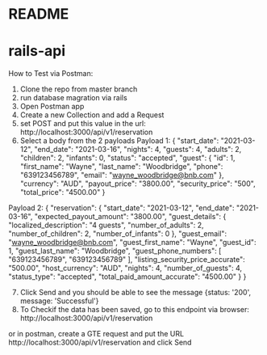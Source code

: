 # README

# rails-api

How to Test via Postman:

1. Clone the repo from master branch
2. run database magration via rails
3. Open Postman app
4. Create a new Collection and add a Request
5. set POST and put this value in the url:
  http://localhost:3000/api/v1/reservation
6. Select a body from the 2 payloads
  Payload 1:
  {
    "start_date": "2021-03-12",
    "end_date": "2021-03-16",
    "nights": 4,
    "guests": 4,
    "adults": 2,
    "children": 2,
    "infants": 0,
    "status": "accepted",
    "guest": {
        "id": 1,
        "first_name": "Wayne",
        "last_name": "Woodbridge",
        "phone": "639123456789",
        "email": "wayne_woodbridge@bnb.com"
        },
    "currency": "AUD",
    "payout_price": "3800.00",
    "security_price": "500",
    "total_price": "4500.00"
}

Payload 2:
{
"reservation": {
"start_date": "2021-03-12",
"end_date": "2021-03-16",
"expected_payout_amount": "3800.00",
"guest_details": {
"localized_description": "4 guests",
"number_of_adults": 2,
"number_of_children": 2,
"number_of_infants": 0
},
"guest_email": "wayne_woodbridge@bnb.com",
"guest_first_name": "Wayne",
"guest_id": 1,
"guest_last_name": "Woodbridge",
"guest_phone_numbers": [
"639123456789",
"639123456789"
],
"listing_security_price_accurate": "500.00",
"host_currency": "AUD",
"nights": 4,
"number_of_guests": 4,
"status_type": "accepted",
"total_paid_amount_accurate": "4500.00"
}
}

7. Click Send and you should be able to see the message  {status: '200', message: 'Successful'}
8.  To Checkif the data has been saved, go to this endpoint via browser:
http://localhost:3000/api/v1/reservation

or in postman, create a GTE request and put the URL http://localhost:3000/api/v1/reservation and click Send
